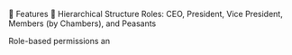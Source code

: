 🚀 Features
🔐 Hierarchical Structure
Roles: CEO, President, Vice President, Members (by Chambers), and Peasants

Role-based permissions an
